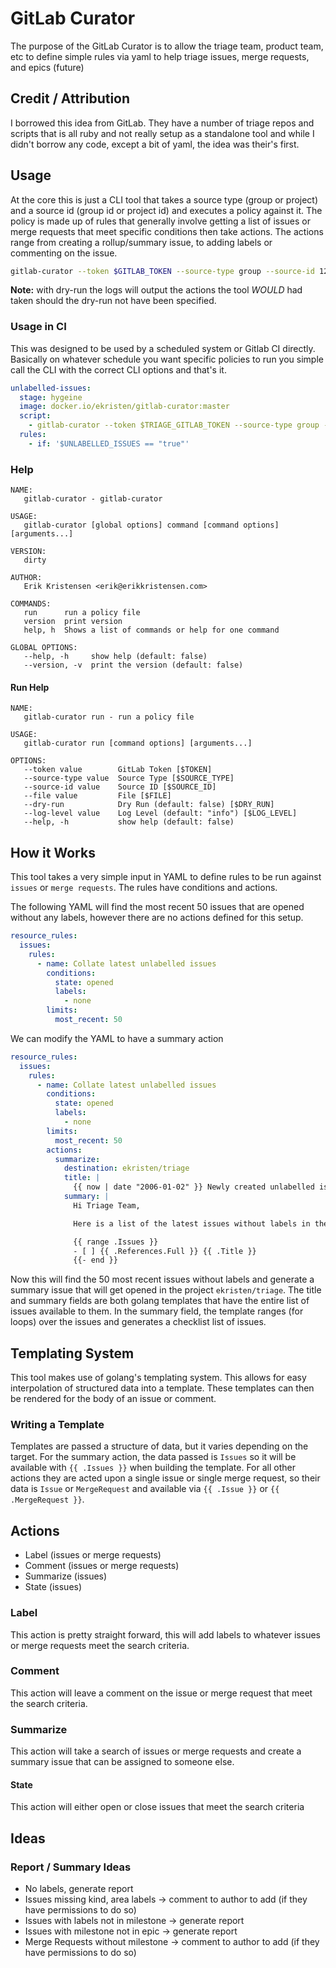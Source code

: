 # GitLab Curator

The purpose of the GitLab Curator is to allow the triage team, product team, etc to define simple rules via yaml to help triage issues, merge requests, and epics (future)

## Credit / Attribution

I borrowed this idea from GitLab. They have a number of triage repos and scripts that is all ruby and not really setup as a standalone tool and while I didn't borrow any code, except a bit of yaml, the idea was their's first.

## Usage

At the core this is just a CLI tool that takes a source type (group or project) and a source id (group id or project id) and executes a policy against it. The policy is made up of rules that generally involve getting a list of issues or merge requests that meet specific conditions then take actions. The actions range from creating a rollup/summary issue, to adding labels or commenting on the issue.

```bash
gitlab-curator --token $GITLAB_TOKEN --source-type group --source-id 1234567 --file policy-file.yaml --dry-run
```

**Note:** with dry-run the logs will output the actions the tool *WOULD* had taken should the dry-run not have been specified.

### Usage in CI

This was designed to be used by a scheduled system or Gitlab CI directly. Basically on whatever schedule you want specific policies to run you simple call the CLI with the correct CLI options and that's it.

```yaml
unlabelled-issues:
  stage: hygeine
  image: docker.io/ekristen/gitlab-curator:master
  script:
    - gitlab-curator --token $TRIAGE_GITLAB_TOKEN --source-type group --source-id 1234567890 --file unlabelled-issues-summary.yaml
  rules:
    - if: '$UNLABELLED_ISSUES == "true"'

```

### Help

```
NAME:
   gitlab-curator - gitlab-curator

USAGE:
   gitlab-curator [global options] command [command options] [arguments...]

VERSION:
   dirty

AUTHOR:
   Erik Kristensen <erik@erikkristensen.com>

COMMANDS:
   run      run a policy file
   version  print version
   help, h  Shows a list of commands or help for one command

GLOBAL OPTIONS:
   --help, -h     show help (default: false)
   --version, -v  print the version (default: false)
```

#### Run Help

```
NAME:
   gitlab-curator run - run a policy file

USAGE:
   gitlab-curator run [command options] [arguments...]

OPTIONS:
   --token value        GitLab Token [$TOKEN]
   --source-type value  Source Type [$SOURCE_TYPE]
   --source-id value    Source ID [$SOURCE_ID]
   --file value         File [$FILE]
   --dry-run            Dry Run (default: false) [$DRY_RUN]
   --log-level value    Log Level (default: "info") [$LOG_LEVEL]
   --help, -h           show help (default: false)
```

## How it Works

This tool takes a very simple input in YAML to define rules to be run against `issues` or `merge requests`. The rules have conditions and actions.

The following YAML will find the most recent 50 issues that are opened without any labels, however there are no actions defined for this setup.

```yaml
resource_rules:
  issues:
    rules:
      - name: Collate latest unlabelled issues
        conditions:
          state: opened
          labels:
            - none
        limits:
          most_recent: 50
```

We can modify the YAML to have a summary action

```yaml
resource_rules:
  issues:
    rules:
      - name: Collate latest unlabelled issues
        conditions:
          state: opened
          labels:
            - none
        limits:
          most_recent: 50
        actions:
          summarize:
            destination: ekristen/triage
            title: |
              {{ now | date "2006-01-02" }} Newly created unlabelled issues requiring initial triage
            summary: |
              Hi Triage Team,

              Here is a list of the latest issues without labels in the project.

              {{ range .Issues }}
              - [ ] {{ .References.Full }} {{ .Title }}
              {{- end }}
```

Now this will find the 50 most recent issues without labels and generate a summary issue that will get opened in the project `ekristen/triage`. The title and summary fields are both golang templates that have the entire list of issues available to them. In the summary field, the template ranges (for loops) over the issues and generates a checklist list of issues.

## Templating System

This tool makes use of golang's templating system. This allows for easy interpolation of structured data into a template. These templates can then be rendered for the body of an issue or comment.

### Writing a Template

Templates are passed a structure of data, but it varies depending on the target. For the summary action, the data passed is `Issues` so it will be available with `{{ .Issues }}` when building the template. For all other actions they are acted upon a single issue or single merge request, so their data is `Issue` or `MergeRequest` and available via `{{ .Issue }}` or `{{ .MergeRequest }}`.

## Actions

- Label (issues or merge requests)
- Comment (issues or merge requests)
- Summarize (issues)
- State (issues)

### Label

This action is pretty straight forward, this will add labels to whatever issues or merge requests meet the search criteria.

### Comment

This action will leave a comment on the issue or merge request that meet the search criteria.

### Summarize

This action will take a search of issues or merge requests and create a summary issue that can be assigned to someone else.

#### State

This action will either open or close issues that meet the search criteria

## Ideas

### Report / Summary Ideas

- No labels, generate report
- Issues missing kind, area labels -> comment to author to add (if they have permissions to do so)
- Issues with labels not in milestone -> generate report
- Issues with milestone not in epic -> generate report
- Merge Requests without milestone -> comment to author to add (if they have permissions to do so)
